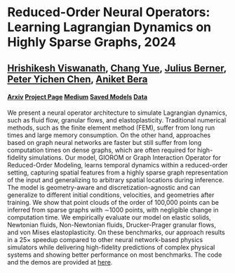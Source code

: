 # Reduced-Order Neural Operators: Learning Lagrangian Dynamics on Highly Sparse Graphs, 2024
## [Hrishikesh Viswanath](https://hrishikeshvish.github.io), [Chang Yue](https://changy1506.github.io/), [Julius Berner](https://jberner.info/), [Peter Yichen Chen](https://peterchencyc.com/), [Aniket Bera](https://www.cs.purdue.edu/homes/ab/)

#### [Arxiv](https://arxiv.org/pdf/2407.03925) [Project Page](https://hrishikeshvish.github.io/assets/projects/giorom.html) [Medium]() [Saved Models]() [Data]()

We present a neural operator architecture to simulate Lagrangian dynamics, such as fluid flow, granular flows, and elastoplasticity. Traditional numerical methods, such as the finite element method (FEM), suffer from long run times and large memory consumption. On the other hand, approaches based on graph neural networks are faster but still suffer from long computation times on dense graphs, which are often required for high-fidelity simulations. Our model, GIOROM or Graph Interaction Operator for Reduced-Order Modeling, learns temporal dynamics within a reduced-order setting, capturing spatial features from a highly sparse graph representation of the input and generalizing to arbitrary spatial locations during inference. The model is geometry-aware and discretization-agnostic and can generalize to different initial conditions, velocities, and geometries after training. We show that point clouds of the order of 100,000 points can be inferred from sparse graphs with $\sim$1000 points, with negligible change in computation time. We empirically evaluate our model on elastic solids, Newtonian fluids, Non-Newtonian fluids, Drucker-Prager granular flows, and von Mises elastoplasticity. On these benchmarks, our approach results in a 25$\times$ speedup compared to other neural network-based physics simulators while delivering high-fidelity predictions of complex physical systems and showing better performance on most benchmarks. The code and the demos are provided at [here](https://github.com/HrishikeshVish/GIOROM).

